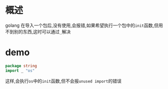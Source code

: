 # 概述
golang 在导入一个包后,没有使用,会报错,如果希望执行一个包中的`init`函数,但用不到别的东西,这时可以通过`_`解决
# demo
```go
package string
import _ "os"
```
这样,会执行`os`中的`init`函数,但不会报`unused import`的错误
